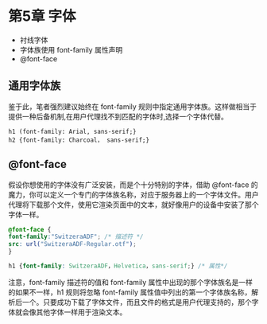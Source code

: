 # 第5章 字体

- 衬线字体
- 字体族使用 font-family 属性声明
- @font-face 



## 通用字体族

鉴于此，笔者强烈建议始终在 font-family 规则中指定通用字体族。这样做相当于提供一种后备机制,在用户代理找不到匹配的字体时,选择一个字体代替。

```
h1 (font-family: Arial, sans-serif;}
h2 {font-family: Charcoal， sans-serif;}
```

## @font-face 

假设你想使用的字体没有广泛安装，而是个十分特别的字体，借助 @font-face 的魔力，你可以定义一个专门的字体族名称，对应于服务器上的一个字体文件。用户代理将下载那个文件，使用它渲染页面中的文本，就好像用户的设备中安装了那个字体一样。

```css
@font-face {
font-family:"SwitzeraADF"; /* 描述符 */
src: url("SwitzeraADF-Regular.otf");
}

h1 {font-family: SwitzeraADF，Helvetica，sans-serif;} /* 属性*/
```

注意，font-family 描述符的值和 font-family 属性中出现的那个字体族名是一样的如果不一样，h1 规则将忽略 font-family 属性值中列出的第一个字体族名称，解析后一个。只要成功下载了字体文件，而且文件的格式是用户代理支持的，那个字体就会像其他字体一样用于渲染文本。

